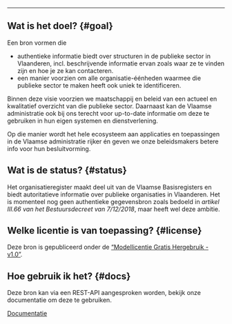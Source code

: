 ____
## Wat is het doel? {#goal}
Een bron vormen die
- authentieke informatie biedt over structuren in de publieke sector in Vlaanderen, incl. beschrijvende informatie ervan zoals waar ze te vinden zijn en hoe je ze kan contacteren.
- een manier voorzien om alle organisatie-éénheden waarmee die publieke sector te maken heeft ook uniek te identificeren.

Binnen deze visie voorzien we maatschappij en beleid van een actueel en kwalitatief overzicht van die publieke sector. Daarnaast kan de Vlaamse administratie ook bij ons terecht voor up-to-date informatie om deze te gebruiken in hun eigen systemen en dienstverlening.

Op die manier wordt het hele ecosysteem aan applicaties en toepassingen in de Vlaamse administratie rijker én geven we onze beleidsmakers betere info voor hun besluitvorming.

## Wat is de status? {#status}
Het organisatieregister maakt deel uit van de Vlaamse Basisregisters en biedt autoritatieve informatie over publieke organisaties in Vlaanderen. Het is momenteel nog geen authentieke gegevensbron zoals bedoeld in <em>artikel III.66 van het Bestuursdecreet van 7/12/2018</em>, maar heeft wel deze ambitie.

## Welke licentie is van toepassing? {#license}
Deze bron is gepubliceerd onder de [“Modellicentie Gratis Hergebruik - v1.0”][1].

## Hoe gebruik ik het? {#docs}
Deze bron kan via een REST-API aangesproken worden, bekijk onze documentatie om deze te gebruiken.

[<span class="vl-icon vl-vi vl-vi-arrow-right-fat vl-link__icon vl-link__icon--before"/>Documentatie][2]

[1]:https://overheid.vlaanderen.be/sites/default/files/documenten/ict-egov/licenties/hergebruik/modellicentie_gratis_hergebruik_v1_0.html
[2]:https://overheid.vlaanderen.be/spelregels